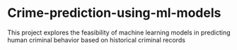 # Crime-prediction-using-ml-models
This project explores the feasibility of machine learning models in predicting human criminal behavior based on historical criminal records
